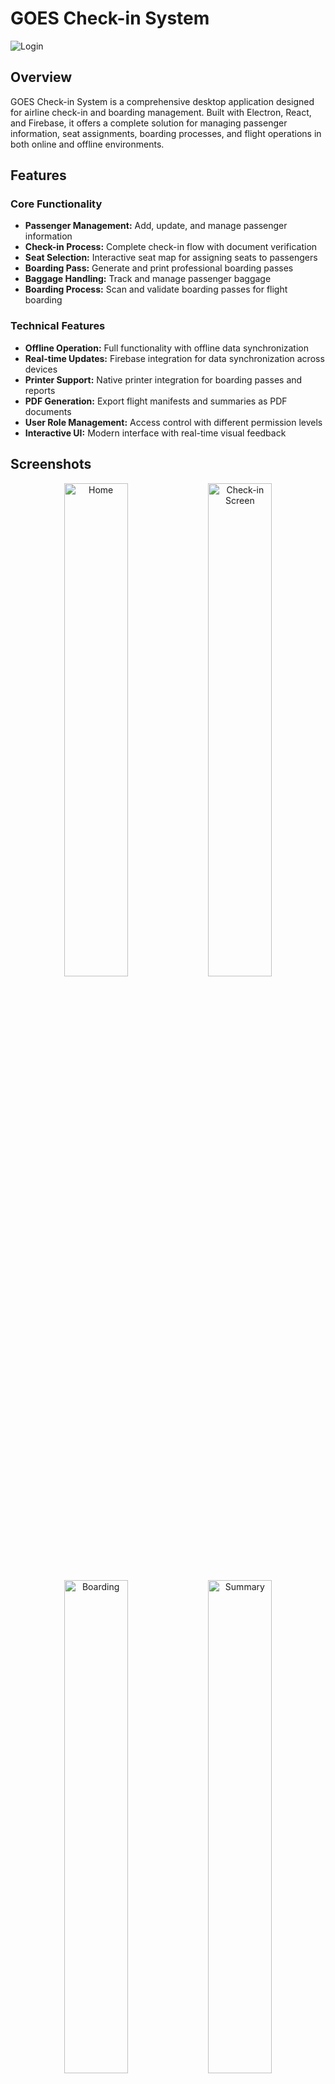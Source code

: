 # GOES Check-in System

![Login](https://checkin.aeroboost.com.ar/01.gif)

## Overview

GOES Check-in System is a comprehensive desktop application designed for airline check-in and boarding management. Built with Electron, React, and Firebase, it offers a complete solution for managing passenger information, seat assignments, boarding processes, and flight operations in both online and offline environments.

## Features

### Core Functionality
- **Passenger Management:** Add, update, and manage passenger information
- **Check-in Process:** Complete check-in flow with document verification
- **Seat Selection:** Interactive seat map for assigning seats to passengers
- **Boarding Pass:** Generate and print professional boarding passes
- **Baggage Handling:** Track and manage passenger baggage
- **Boarding Process:** Scan and validate boarding passes for flight boarding

### Technical Features
- **Offline Operation:** Full functionality with offline data synchronization
- **Real-time Updates:** Firebase integration for data synchronization across devices
- **Printer Support:** Native printer integration for boarding passes and reports
- **PDF Generation:** Export flight manifests and summaries as PDF documents
- **User Role Management:** Access control with different permission levels
- **Interactive UI:** Modern interface with real-time visual feedback

## Screenshots

<div align="center">
  <img src="https://checkin.aeroboost.com.ar/01.png" alt="Home" width="45%" />
  <img src="https://checkin.aeroboost.com.ar/02.png" alt="Check-in Screen" width="45%" />
  <img src="https://checkin.aeroboost.com.ar/03.png" alt="Boarding" width="45%" />
  <img src="https://checkin.aeroboost.com.ar/04.png" alt="Summary" width="45%" />
  <img src="https://checkin.aeroboost.com.ar/05.png" alt="Flight Summary" width="45%" />
  <img src="https://checkin.aeroboost.com.ar/06.png" alt="Operations" width="45%" />
</div>

## Built With

- [Electron](https://www.electronjs.org/) - Desktop application framework
- [React](https://reactjs.org/) - UI framework
- [Firebase](https://firebase.google.com/) - Backend and real-time database
- [TailwindCSS](https://tailwindcss.com/) - Styling
- [bwip-js](https://github.com/metafloor/bwip-js) - Barcode generation
- [ExcelJS](https://github.com/exceljs/exceljs) - Excel file processing

## Installation

### Prerequisites
- Node.js (v14 or newer)
- npm or yarn
- Firebase account (for production deployment)

### Development Setup
1. Clone the repository
   ```bash
   git clone https://github.com/Facundo-Villafane/goescheck.git
   cd goescheck
   ```

2. Install dependencies
```bash
npm install
```

3. Set up environment variables
Create a .env.development file with your Firebase configuration:
```
VITE_FIREBASE_API_KEY=your_api_key
VITE_FIREBASE_AUTH_DOMAIN=your_domain
VITE_FIREBASE_PROJECT_ID=your_project_id
VITE_FIREBASE_STORAGE_BUCKET=your_storage_bucket
VITE_FIREBASE_MESSAGING_SENDER_ID=your_sender_id
VITE_FIREBASE_APP_ID=your_app_id
```
4. Run in development mode
```bash
npm run electron:dev
```

## Building for Production

Create a .env.production file with your production Firebase configuration
Build the application
```bash
npm run electron:build
```
Find the installer in the dist_electron directory

### Project Structure
```/
├── electron/           # Electron main process code
│   ├── main.cjs        # Main entry point
│   └── preload.cjs     # Preload script for IPC
├── src/
│   ├── components/     # React components
│   │   ├── auth/       # Authentication components
│   │   ├── boarding/   # Boarding process components
│   │   ├── check-in/   # Check-in process components
│   │   ├── common/     # Common/shared components
│   │   ├── layout/     # Layout components
│   │   ├── pre-flight/ # Pre-flight configuration components
│   │   └── summary/    # Reporting components
│   ├── contexts/       # React contexts for state management
│   ├── firebase/       # Firebase configuration
│   ├── pages/          # Application pages
│   ├── services/       # Business logic services
│   ├── utils/          # Utility functions
│   ├── App.jsx         # Main React component
│   └── main.jsx        # React entry point
└── package.json        # Project configuration
```

## Usage
### User Roles

Admin: Complete access to all features, including user management
Supervisor: Access to flights, check-in, boarding, and reports
Check-in Agent: Access to flights, check-in, and boarding operations

## Workflow

Configure Flight: Set up flight details, aircraft configuration, and load passenger list
Check-in Passengers: Process passengers with document verification and seat assignment
Print Boarding Passes: Generate and print boarding passes for checked-in passengers
Board Passengers: Scan boarding passes for flight boarding
Generate Reports: Create flight manifests and boarding reports

### Offline Operation
The application stores all necessary data locally to function without an internet connection. When connection is restored, data is automatically synchronized with the Firebase backend.

## License
This project is licensed under the MIT License - see the LICENSE file for details.

## Acknowledgments

Facundo Villafañe - Developer
Icons from react-icons
PDF generation using jspdf

## Contact
For support or inquiries, please contact info@aeroboost.com.ar
